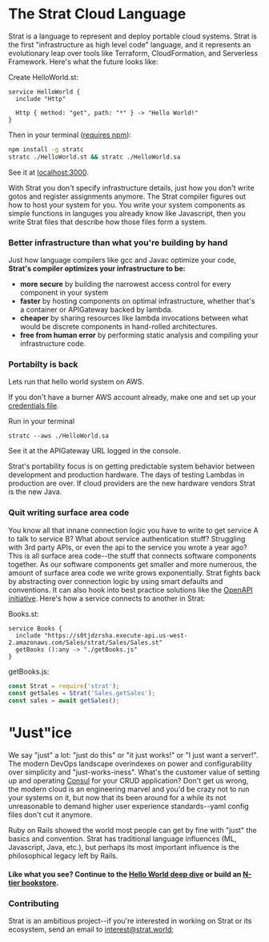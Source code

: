 # The Strat Cloud Language

Strat is a language to represent and deploy portable cloud systems.  Strat is the first "infrastructure as high level code" language, and it represents an evolutionary leap over tools like Terraform, CloudFormation, and Serverless Framework.  Here's what the future looks like:

Create HelloWorld.st:
```st
service HelloWorld {
  include "Http"

  Http { method: "get", path: "*" } -> "Hello World!"
}
```
Then in your terminal ([requires npm](https://nodejs.org/en/)):
```sh
npm install -g stratc
stratc ./HelloWorld.st && stratc ./HelloWorld.sa
```
See it at [localhost:3000](http://localhost:3000).

With Strat you don't specify infrastructure details, just how you don't write gotos and register assignments anymore.  The Strat compiler figures out how to host your system for you.  You write your system components as simple functions in languges you already know like Javascript, then you write Strat files that describe how those files form a system.

### Better infrastructure than what you're building by hand

Just how language compilers like gcc and Javac optimize your code, __Strat's compiler optimizes your infrastructure to be:__

  - __more secure__ by building the narrowest access control for every component in your system
  - __faster__ by hosting components on optimal infrastructure, whether that's a container or APIGateway backed by lambda.
  - __cheaper__ by sharing resources like lambda invocations between what would be discrete components in hand-rolled architectures.
  - __free from human error__ by performing static analysis and compiling your infrastructure code.

### Portabilty is back

Lets run that hello world system on AWS.

If you don't have a burner AWS account already, make one and set up your [credentials file](https://docs.aws.amazon.com/cli/latest/userguide/cli-configure-files.html).

Run in your terminal
```
stratc --aws ./HelloWorld.sa
```
See it at the APIGateway URL logged in the console.

Strat's portability focus is on getting predictable system behavior between development and production hardware.  The days of testing Lambdas in production are over.  If cloud providers are the new hardware vendors Strat is the new Java.

### Quit writing surface area code

You know all that innane connection logic you have to write to get service A to talk to service B?  What about service authentication stuff?  Struggling with 3rd party APIs, or even the api to the service you wrote a year ago?  This is all surface area code--the stuff that connects software components together.  As our software components get smaller and more numerous, the amount of surface area code we write grows exponentially.  Strat fights back by abstracting over connection logic by using smart defaults and conventions.  It can also hook into best practice solutions like the [OpenAPI initiative](https://www.openapis.org/).  Here's how a service connects to another in Strat:

Books.st:
```st
service Books {
  include "https://s0tjdzrsha.execute-api.us-west-2.amazonaws.com/Sales/strat/Sales/Sales.st"
  getBooks ():any -> "./getBooks.js"
}
```

getBooks.js:
```javascript
const Strat = require('strat');
const getSales = Strat('Sales.getSales');
const sales = await getSales();
```

# "Just"ice

We say "just" a lot: "just do this" or "it just works!" or "I just want a server!".  The modern DevOps landscape overindexes on power and configurability over simplicity and "just-works-iness".  What's the customer value of setting up and operating [Consul](https://www.hashicorp.com/products/consul) for your CRUD application?  Don't get us wrong, the modern cloud is an engineering marvel and you'd be crazy not to run your systems on it, but now that its been around for a while its not unreasonable to demand higher user experience standards--yaml config files don't cut it anymore.

Ruby on Rails showed the world most people can get by fine with "just" the basics and convention.  Strat has traditional language influences (ML, Javascript, Java, etc.), but perhaps its most important influence is the philosophical legacy left by Rails.



#### Like what you see?  Continue to the [Hello World deep dive](./Guides/Hello%20World) or build an [N-tier bookstore](./Guides/Bookstore).

### Contributing

Strat is an ambitious project--if you're interested in working on Strat or its ecosystem, send an email to [interest@strat.world](mailto:interest@strat.world);
